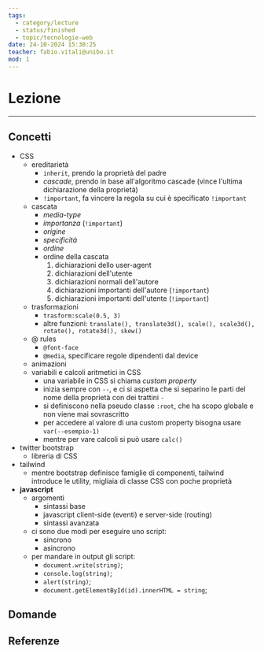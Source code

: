 ```yaml
---
tags:
  - category/lecture
  - status/finished
  - topic/tecnologie-web
date: 24-10-2024 15:30:25
teacher: fabio.vitali@unibo.it
mod: 1
---
```

# Lezione
---
## Concetti
- CSS
	- ereditarietà
		- `inherit`, prendo la proprietà del padre
		- _cascade_, prendo in base all'algoritmo cascade (vince l'ultima dichiarazione della proprietà)
		- `!important`, fa vincere la regola su cui è specificato `!important`
	- cascata
		- _media-type_
		- _importanza_ (`!important`)
		- _origine_
		- _specificità_
		- _ordine_
		- ordine della cascata
			1. dichiarazioni dello user-agent
			2. dichiarazioni dell'utente
			3. dichiarazioni normali dell'autore
			4. dichiarazioni importanti dell'autore (`!important`)
			5. dichiarazioni importanti dell'utente (`!important`)
	- trasformazioni
		- `trasform:scale(0.5, 3)`
		- altre funzioni: `translate(), translate3d(), scale(), scale3d(), rotate(), rotate3d(), skew()`
	- @ rules
		- `@font-face`
		- `@media`, specificare regole dipendenti dal device
	- animazioni
	- variabili e calcoli aritmetici in CSS
		- una variabile in CSS si chiama _custom property_
		- inizia sempre con `--`, e ci si aspetta che si separino le parti del nome della proprietà con dei trattini `-`
		- si definiscono nella pseudo classe `:root`, che ha scopo globale e non viene mai sovrascritto
		- per accedere al valore di una custom property bisogna usare `var(--esempio-1)`
		- mentre per vare calcoli si può usare `calc()`
- twitter bootstrap
	- libreria di CSS
- tailwind
	- mentre bootstrap definisce famiglie di componenti, tailwind introduce le utility, migliaia di classe CSS con poche proprietà
- **javascript**
	- argomenti
		- sintassi base
		- javascript client-side (eventi) e server-side (routing)
		- sintassi avanzata
	- ci sono due modi per eseguire uno script:
		- sincrono
		- asincrono
	- per mandare in output gli script:
		- `document.write(string)`;
		- `console.log(string)`;
		- `alert(string)`;
		- `document.getElementById(id).innerHTML = string`;

## Domande

## Referenze
